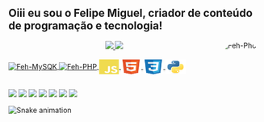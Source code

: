 ## Oiii eu sou o Felipe Miguel, criador de conteúdo de programação e tecnologia!
<div align="center">
  <a href="https://github.com/fehoffcial">
  <img height="180em" src="https://github-readme-stats.vercel.app/api?username=fehoffcial&show_icons=true&theme=codeSTACKr&include_all_commits=true&count_private=true"/>
  <img height="180em" src="https://github-readme-stats.vercel.app/api/top-langs/?username=fehoffcial&layout=compact&langs_count=7&theme=codeSTACKr"/>
  <img align="right" alt="Feh-Photo" height="150" style="border-radius:50px;" src="https://avatars.githubusercontent.com/u/102194131?s=400&u=7456cabb4a2bbaa0d3f1b09eb127a4e818b9a52c&v=4">
</div>
  
  
<div style="display: inline_block"><br>
    <img align="center" alt="Feh-MySQK" height="30" width="40" src="https://devtools.com.br/blog/wp-content/uploads/2013/06/MySQL-Logo.wine_.png">
    <img align="center" alt="Feh-PHP" height="30" width="40" src="https://upload.wikimedia.org/wikipedia/commons/thumb/2/27/PHP-logo.svg/1200px-PHP-logo.svg.png">
  <img align="center" alt="Feh-Js" height="30" width="40" src="https://raw.githubusercontent.com/devicons/devicon/master/icons/javascript/javascript-plain.svg">
  <img align="center" alt="Feh-HTML" height="30" width="40" src="https://raw.githubusercontent.com/devicons/devicon/master/icons/html5/html5-original.svg">
  <img align="center" alt="Feh-CSS" height="30" width="40" src="https://raw.githubusercontent.com/devicons/devicon/master/icons/css3/css3-original.svg">
  <img align="center" alt="Feh-Python" height="30" width="40" src="https://raw.githubusercontent.com/devicons/devicon/master/icons/python/python-original.svg">
</div>
  
  ##
 
<div>
    <a href="https://www.linkedin.com/in/felipe-miguel-20a57b235" target="_blank"><img src="https://img.shields.io/badge/Twitter-1DA1F2?style=for-the-badge&logo=twitter&logoColor=white" target="_blank"></a>
  <a href="https://www.linkedin.com/in/felipe-miguel-20a57b235" target="_blank"><img src="https://img.shields.io/badge/-LinkedIn-%230077B5?style=for-the-badge&logo=linkedin&logoColor=white" target="_blank"></a>
  <a href="https://instagram.com/fehoffcial" target="_blank"><img src="https://img.shields.io/badge/-Instagram-%23E4405F?style=for-the-badge&logo=instagram&logoColor=white" target="_blank"></a>
 <a href="https://discord.gg/wagxzStdcR" target="_blank"><img src="https://img.shields.io/badge/Discord-7289DA?style=for-the-badge&logo=discord&logoColor=white" target="_blank"></a> 
  <a href = "mailto:fehoffcial@protonmail.com"><img src="https://img.shields.io/badge/ProtonMail-8B89CC?style=for-the-badge&logo=protonmail&logoColor=white" target="_blank"></a>
  <a href="https://gitlab.com/fehoffcial" target="_blank"><img src="https://img.shields.io/badge/GitLab-330F63?style=for-the-badge&logo=gitlab&logoColor=white" target="_blank"></a> 
    <a href="https://www.reddit.com/user/fehoffcial" target="_blank"><img src="https://img.shields.io/badge/Reddit-FF4500?style=for-the-badge&logo=reddit&logoColor=white" target="_blank"></a> 
 
  ![Snake animation](https://github.com/rafaballerini/fehoffcial/blob/output/github-contribution-grid-snake.svg)
 
</div>
